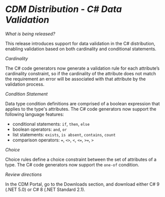 # *CDM Distribution - C# Data Validation*

_What is being released?_

This release introduces support for data validation in the C# distribution, enabling validation based on both cardinality and conditional statements.

*Cardinality*

The C# code generators now generate a validation rule for each attribute’s cardinality constraint, so if the cardinality of the attribute does not match the requirement an error will be associated with that attribute by the validation process.

*Condition Statement*

Data type condition definitions are comprised of a boolean expression that applies to the type's attributes.  The C# code generators now support the following language features:

- conditional statements: `if`, `then`, `else` 
- boolean operators: `and`, `or`
- list statements: `exists`, `is absent`, `contains`, `count`
- comparison operators: `=`, `<>`, `<`, `<=`, `>=`, `>`

*Choice*

Choice rules define a choice constraint between the set of attributes of a type.  The C# code generators now support the `one-of` condition.

_Review directions_

In the CDM Portal, go to the Downloads section, and download either C# 9 (.NET 5.0) or C# 8 (.NET Standard 2.1).
